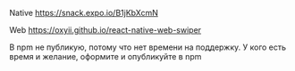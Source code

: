 Native https://snack.expo.io/B1jKbXcmN

Web https://oxyii.github.io/react-native-web-swiper

В npm не публикую, потому что нет времени на поддержку. У кого есть время и желание, оформите и опубликуйте в npm
